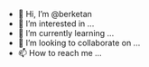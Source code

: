 - 👋 Hi, I’m @berketan
- 👀 I’m interested in ...
- 🌱 I’m currently learning ...
- 💞️ I’m looking to collaborate on ...
- 📫 How to reach me ...

<!---
berketan/berketan is a ✨ special ✨ repository because its `README.md` (this file) appears on your GitHub profile.
You can click the Preview link to take a look at your changes.
--->
